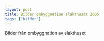 ```yaml
---
layout: post
title: Bilder ombyggnation slakthuset 2005
tags: ["bilder"]
---
```

Bilder från ombyggnation av slakthuset
<!--more-->

<img src="/assets/images/slakthuset-2005/slakthuset 001.jpg" alt="" class="img" style="" /> 
<img src="/assets/images/slakthuset-2005/slakthuset 003.jpg" alt="" class="img" style="" /> 
<img src="/assets/images/slakthuset-2005/slakthuset 004.jpg" alt="" class="img" style="" /> 
<img src="/assets/images/slakthuset-2005/slakthuset 006.jpg" alt="" class="img" style="" /> 
<img src="/assets/images/slakthuset-2005/slakthuset 007.jpg" alt="" class="img" style="" /> 
<img src="/assets/images/slakthuset-2005/slakthuset 008.jpg" alt="" class="img" style="" /> 
<img src="/assets/images/slakthuset-2005/slakthuset 009.jpg" alt="" class="img" style="" /> 
<img src="/assets/images/slakthuset-2005/slakthuset 010.jpg" alt="" class="img" style="" /> 
<img src="/assets/images/slakthuset-2005/slakthuset 011.jpg" alt="" class="img" style="" /> 
<img src="/assets/images/slakthuset-2005/slakthuset 012.jpg" alt="" class="img" style="" /> 
<img src="/assets/images/slakthuset-2005/slakthuset 014.jpg" alt="" class="img" style="" /> 
<img src="/assets/images/slakthuset-2005/slakthuset 015.jpg" alt="" class="img" style="" /> 
<img src="/assets/images/slakthuset-2005/slakthuset 017.jpg" alt="" class="img" style="" /> 
<img src="/assets/images/slakthuset-2005/slakthuset 018.jpg" alt="" class="img" style="" /> 
<img src="/assets/images/slakthuset-2005/slakthuset 019.jpg" alt="" class="img" style="" /> 
<img src="/assets/images/slakthuset-2005/slakthuset 020.jpg" alt="" class="img" style="" /> 
<img src="/assets/images/slakthuset-2005/slakthuset 021.jpg" alt="" class="img" style="" /> 
<img src="/assets/images/slakthuset-2005/slakthuset 023.jpg" alt="" class="img" style="" /> 
